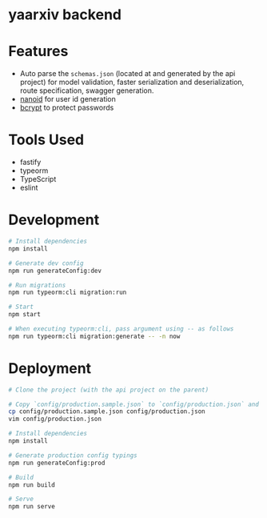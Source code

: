 # yaarxiv backend

# Features

- Auto parse the `schemas.json` (located at and generated by the api project) for model validation, faster serialization and deserialization, route specification, swagger generation.
- [nanoid](https://github.com/ai/nanoid) for user id generation
- [bcrypt](https://github.com/dcodeIO/bcrypt.js) to protect passwords

# Tools Used

- fastify
- typeorm
- TypeScript
- eslint

# Development

```bash
# Install dependencies
npm install

# Generate dev config
npm run generateConfig:dev

# Run migrations
npm run typeorm:cli migration:run

# Start
npm start

# When executing typeorm:cli, pass argument using -- as follows
npm run typeorm:cli migration:generate -- -n now
```

# Deployment

```bash
# Clone the project (with the api project on the parent)

# Copy `config/production.sample.json` to `config/production.json` and change the configs
cp config/production.sample.json config/production.json
vim config/production.json

# Install dependencies
npm install

# Generate production config typings
npm run generateConfig:prod

# Build
npm run build

# Serve
npm run serve
```
